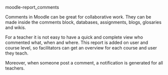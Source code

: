 moodle-report_comments

Comments in Moodle can be great for collaborative work. They can be made inside the comments block, databases, assignments, blogs, glosaries and wikis.

For a teacher it is not easy to have a quick and complete view who commented what, when and where. This report is added on user and course level, so facilitators can get an overview for each course and user they teach.

Moreover, when someone post a comment, a notification is generated for all teachers.
